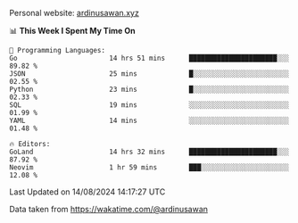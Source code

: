 Personal website: [ardinusawan.xyz](https://ardinusawan.xyz)

<!--START_SECTION:waka-->
📊 **This Week I Spent My Time On** 

```text
💬 Programming Languages: 
Go                       14 hrs 51 mins      ██████████████████████░░░   89.82 % 
JSON                     25 mins             █░░░░░░░░░░░░░░░░░░░░░░░░   02.55 % 
Python                   23 mins             █░░░░░░░░░░░░░░░░░░░░░░░░   02.33 % 
SQL                      19 mins             ░░░░░░░░░░░░░░░░░░░░░░░░░   01.99 % 
YAML                     14 mins             ░░░░░░░░░░░░░░░░░░░░░░░░░   01.48 % 

🔥 Editors: 
GoLand                   14 hrs 32 mins      ██████████████████████░░░   87.92 % 
Neovim                   1 hr 59 mins        ███░░░░░░░░░░░░░░░░░░░░░░   12.08 % 
```


 Last Updated on 14/08/2024 14:17:27 UTC
<!--END_SECTION:waka-->
Data taken from https://wakatime.com/@ardinusawan
